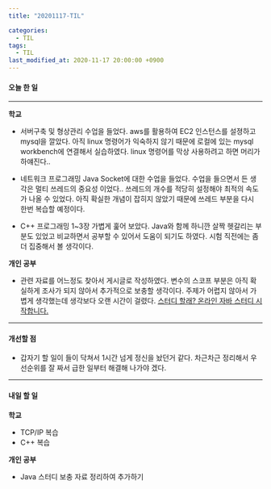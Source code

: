 ```yaml
---
title: "20201117-TIL"

categories:
  - TIL
tags:
  - TIL
last_modified_at: 2020-11-17 20:00:00 +0900
---
```


#### 오늘 한 일

---

__학교__
 - 서버구축 및 형상관리 수업을 들었다. aws를 활용하여 EC2 인스턴스를 설졍하고 mysql을 깔았다. 아직 linux 명령어가 익숙하지 않기 때문에 로컬에 있는 mysql workbench에 연결해서 실습하였다. linux 명령어를 막상 사용하려고 하면 머리가 하얘진다..

 - 네트워크 프로그래밍 Java Socket에 대한 수업을 들었다. 수업을 들으면서 든 생각은 멀티 쓰레드의 중요성 이었다.. 쓰레드의 개수를 적당히 설정해야 최적의 속도가 나올 수 있었다. 아직 확실한 개념이 잡히지 않았기 때문에 쓰레드 부분을 다시 한번 복습할 예정이다.

 - C++ 프로그래밍 1~3장 가볍게 훑어 보았다. Java와 함께 하니깐 살짝 헷갈리는 부분도 있었고 비교하면서 공부할 수 있어서 도움이 되기도 하였다. 시험 직전에는 좀 더 집중해서 볼 생각이다.


__개인 공부__
  - 관련 자료를 어느정도 찾아서 게시글로 작성하였다. 변수의 스코프 부분은 아직 확실하게 조사가 되지 않아서 추가적으로 보충할 생각이다. 주제가 어렵지 않아서 가볍게 생각했는데 생각보다 오랜 시간이 걸렸다. [스터디 할래? 온라인 자바 스터디 시작합니다.](https://www.youtube.com/watch?v=peEXNN-oob4)

---

#### 개선할 점
 - 갑자기 할 일이 들이 닥쳐서 1시간 넘게 정신을 놨던거 같다. 차근차근 정리해서 우선순위를 잘 짜서 급한 일부터 해결해 나가야 겠다.

---

#### 내일 할 일

__학교__
 - TCP/IP 복습
 - C++ 복습

__개인 공부__
 - Java 스터디 보충 자료 정리하여 추가하기